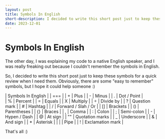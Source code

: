 ```yaml
---
layout: post
title: Symbols In English
short-description: I decided to write this short post just to keep these symbols for a quick review when...
date: 2023-12-01
---
```


# Symbols In English

The other day, I was explaining my code to a native English speaker, and I was really freaking out because I couldn't remember the symbols in English.

So, I decided to write this short post just to keep these symbols for a quick review when I need them. Obviously, there are some "easy to remember" symbols, but I hope it could help someone :)

| Symbols In English           |
| ===                          |
| \+   |  Plus                 |
| \-   | Minus                 | 
| \.   | Dot / Point           |    
| %    | Percent               |
| =    | Equals                |
| X    | Multiply              |
| ÷    | Divide by             |
| ?    | Question mark         |
| \#   | Hashtag               |
| /    | Forward / Slah / Or   |
| \[\] | Brackets              |
| \(\) | Parentheses           |
| \{\} | Braces                |
| ,    | Comma                 |
| :    | Colon                 |
| ;    | Semi-colon            |
| \-   | Hypen / Dash          |
| @    | At sign               |
| ""   | Quotation marks       |
| \_   | Underscore            |
| &    | And sign              |
| \*   | Asterisk              |
| \|   | Pipe                  |
| \!   | Exclamation mark      |

That's all :)
